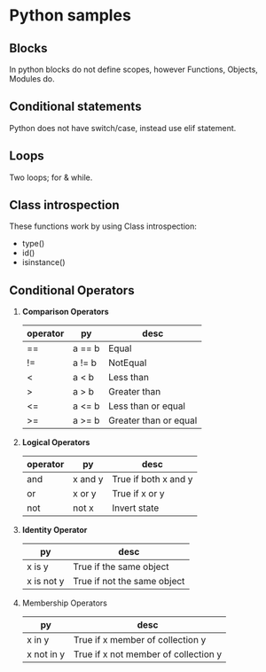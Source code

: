 # Python samples

## Blocks

In python blocks do not define scopes, however Functions, Objects, Modules do.

## Conditional statements

Python does not have switch/case, instead use elif statement.

## Loops

Two loops; for & while.

## Class introspection

These functions work by using Class introspection:

- type()
- id()
- isinstance()

## Conditional Operators

1. **Comparison Operators**

    operator | py | desc
    ------- | ------- | -------
    == | a == b | Equal
    != | a != b | NotEqual
    < | a < b | Less than
    > | a > b | Greater than
    <= | a <= b | Less than or equal
    >= | a >= b | Greater than or equal

2. **Logical Operators**

    operator | py | desc
    ------- | ------- | -------
    and | x and y | True if both x and y
    or | x or y | True if x or y
    not | not x | Invert state

3. **Identity Operator**

    py | desc
    ------- | -------
    x is y | True if the same object
    x is not y | True if not the same object

4. Membership Operators

    py | desc
    ------- | -------
    x in y | True if x member of collection y
    x not in y | True if x not member of collection y
